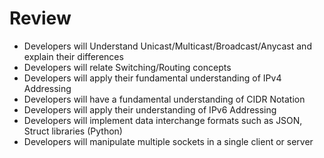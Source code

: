 # Review

* Developers will Understand Unicast/Multicast/Broadcast/Anycast and explain their differences
* Developers will relate Switching/Routing concepts
* Developers will apply their fundamental understanding of IPv4 Addressing
* Developers will have a fundamental understanding of CIDR Notation
* Developers will apply their understanding of IPv6 Addressing
* Developers will implement data interchange formats such as JSON, Struct libraries \(Python\)
* Developers will manipulate multiple sockets in a single client or server

